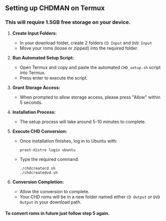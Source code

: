 ## Setting up CHDMAN on Termux

### This will require 1.5GB free storage on your device.

1. **Create Input Folders:**
   - In your download folder, create 2 folders `CD Input` and `DVD Input`
   - Move your roms (loose or zipped) into the required folder.

2. **Run Automated Setup Script:**
   - Open Termux and copy and paste the automated `CHD_setup.sh` script into Termux.
   - Press enter to execute the script.

3. **Grant Storage Access:**
   - When prompted to allow storage access, please press "Allow" within 5 seconds.

4. **Installation Process:**
   - The setup process will take around 5-10 minutes to complete.

5. **Execute CHD Conversion:**
   - Once installation finishes, log in to Ubuntu with:
     ```
     proot-distro login ubuntu
     ```
   - Type the required command:
     ```
     ./chdcreatecd.sh
     ./chdcreatedvd.sh
     ```
6. **Conversion Completion:**
   - Allow the conversion to complete.
   - Your CHD roms will be in a new folder named either `CD Output` or `DVD Output` in your download path.

#### To convert roms in future just follow step 5 again.

